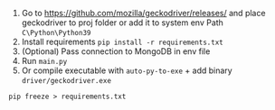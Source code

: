 1. Go to https://github.com/mozilla/geckodriver/releases/ and place geckodriver to proj folder
or add it to system env Path `C\Python\Python39`
2. Install requirements `pip install -r requirements.txt`
3. (Optional) Pass connection to MongoDB in env file
4. Run `main.py`
5. Or compile executable with `auto-py-to-exe` + add binary `driver/geckodriver.exe`

`pip freeze > requirements.txt`